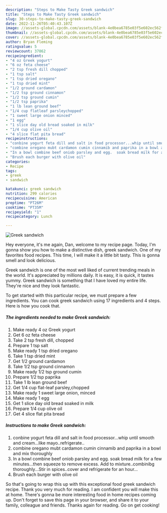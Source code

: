```yaml
---
description: "Steps to Make Tasty Greek sandwich"
title: "Steps to Make Tasty Greek sandwich"
slug: 30-steps-to-make-tasty-greek-sandwich
date: 2022-11-26T05:40:43.107Z
image: //assets-global.cpcdn.com/assets/blank-4e0bea6785e03f5e602ec562f230caae08da540cada707380b4fe1bbebba43da.png
thumbnail: //assets-global.cpcdn.com/assets/blank-4e0bea6785e03f5e602ec562f230caae08da540cada707380b4fe1bbebba43da.png
cover: //assets-global.cpcdn.com/assets/blank-4e0bea6785e03f5e602ec562f230caae08da540cada707380b4fe1bbebba43da.png
author: Bryan Fleming
ratingvalue: 5
reviewcount: 37862
recipeingredient:
- "4 oz Greek yogurt"
- "6 oz feta cheese"
- "2 tsp fresh dill chopped"
- "1 tsp salt"
- "1 tsp dried oregano"
- "1 tsp dried mint"
- "1/2 ground cardamon"
- "1/2 tsp ground cinnamon"
- "1/2 tsp ground cumin"
- "1/2 tsp paprika"
- "1 lb lean ground beef"
- "1/4 cup flatleaf parsleychopped"
- "1 sweet large onion minced"
- "1 egg"
- "1 slice day old bread soaked in milk"
- "1/4 cup olive oil"
- "4 slice flat pita bread"
recipeinstructions:
- "conbine yogurt feta dill and salt in food processor...whip until smooth and cream...like mayo..refrigerate.."
- "combine oregano mubt cardamon cumin cinnamib and paprika in a bowl and mix thoroughly"
- "In a bowl combine beef oniob parsley and egg.  soak bread milk for a few minutes...then squeeze to remove excess.   Add to mixture..combinibg thoroughly...Stir in spices..cover and refrigerate for an hour..."
- "Brush each burger with olive oil"
categories:
- Recipe
tags:
- greek
- sandwich

katakunci: greek sandwich 
nutrition: 299 calories
recipecuisine: American
preptime: "PT26M"
cooktime: "PT35M"
recipeyield: "1"
recipecategory: Lunch

---
```



![Greek sandwich](//assets-global.cpcdn.com/assets/blank-4e0bea6785e03f5e602ec562f230caae08da540cada707380b4fe1bbebba43da.png)

Hey everyone, it's me again, Dan, welcome to my recipe page. Today, I'm gonna show you how to make a distinctive dish, greek sandwich. One of my favorites food recipes. This time, I will make it a little bit tasty. This is gonna smell and look delicious.



Greek sandwich is one of the most well liked of current trending meals in the world. It's appreciated by millions daily. It is easy, it is quick, it tastes yummy. Greek sandwich is something that I have loved my entire life. They're nice and they look fantastic.


To get started with this particular recipe, we must prepare a few ingredients. You can cook greek sandwich using 17 ingredients and 4 steps. Here is how you cook that.

<!--inarticleads1-->

##### The ingredients needed to make Greek sandwich:

1. Make ready 4 oz Greek yogurt
1. Get 6 oz feta cheese
1. Take 2 tsp fresh dill, chopped
1. Prepare 1 tsp salt
1. Make ready 1 tsp dried oregano
1. Take 1 tsp dried mint
1. Get 1/2 ground cardamon
1. Take 1/2 tsp ground cinnamon
1. Make ready 1/2 tsp ground cumin
1. Prepare 1/2 tsp paprika
1. Take 1 lb lean ground beef
1. Get 1/4 cup flat-leaf parsley,chopped
1. Make ready 1 sweet large onion, minced
1. Make ready 1 egg
1. Get 1 slice day old bread soaked in milk
1. Prepare 1/4 cup olive oil
1. Get 4 slice flat pita bread




<!--inarticleads2-->

##### Instructions to make Greek sandwich:

1. conbine yogurt feta dill and salt in food processor...whip until smooth and cream...like mayo..refrigerate..
1. combine oregano mubt cardamon cumin cinnamib and paprika in a bowl and mix thoroughly
1. In a bowl combine beef oniob parsley and egg.  soak bread milk for a few minutes...then squeeze to remove excess.   Add to mixture..combinibg thoroughly...Stir in spices..cover and refrigerate for an hour...
1. Brush each burger with olive oil




So that's going to wrap this up with this exceptional food greek sandwich recipe. Thank you very much for reading. I am confident you will make this at home. There's gonna be more interesting food in home recipes coming up. Don't forget to save this page in your browser, and share it to your family, colleague and friends. Thanks again for reading. Go on get cooking!
